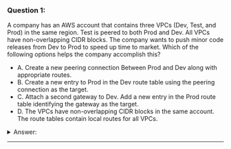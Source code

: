 ### Question 1:

A company has an AWS account that contains three VPCs (Dev, Test, and Prod) in the same region. Test is peered to both Prod and Dev. All VPCs have non-overlapping CIDR blocks. The company wants to push minor code releases from Dev to Prod to speed up time to market. Which of the following options helps the company accomplish this?

- A. Create a new peering connection Between Prod and Dev along with appropriate routes.
- B. Create a new entry to Prod in the Dev route table using the peering connection as the target.
- C. Attach a second gateway to Dev. Add a new entry in the Prod route table identifying the gateway as the target.
- D. The VPCs have non-overlapping CIDR blocks in the same account. The route tables contain local routes for all VPCs.

<details><summary>Answer:</summary><p>
[]

Categories:
[SES, VPC]

Explanation:

Question 1@http://jayendrapatil.com/aws-vpc-peering/

</p></details><hr>

